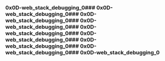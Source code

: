 ### 0x0D-web_stack_debugging_0### 0x0D-web_stack_debugging_0### 0x0D-web_stack_debugging_0### 0x0D-web_stack_debugging_0### 0x0D-web_stack_debugging_0### 0x0D-web_stack_debugging_0### 0x0D-web_stack_debugging_0### 0x0D-web_stack_debugging_0### 0x0D-web_stack_debugging_0
